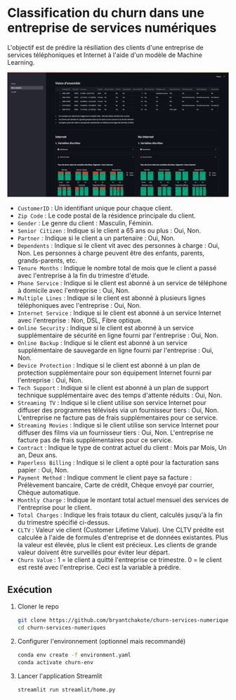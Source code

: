# Classification du churn dans une entreprise de services numériques

L'objectif est de prédire la résiliation des clients d'une entreprise de services téléphoniques et Internet à l'aide d'un modèle de Machine Learning.

![user-interface](./images/ui.png)

- `CustomerID` : Un identifiant unique pour chaque client.
- `Zip Code` : Le code postal de la résidence principale du client.
- `Gender` : Le genre du client : Masculin, Féminin.
- `Senior Citizen` : Indique si le client a 65 ans ou plus : Oui, Non.
- `Partner` : Indique si le client a un partenaire : Oui, Non.
- `Dependents` : Indique si le client vit avec des personnes à charge : Oui, Non. Les personnes à charge peuvent être des enfants, parents, grands-parents, etc.
- `Tenure Months` : Indique le nombre total de mois que le client a passé avec l'entreprise à la fin du trimestre d'étude.
- `Phone Service` : Indique si le client est abonné à un service de téléphone à domicile avec l'entreprise : Oui, Non.
- `Multiple Lines` : Indique si le client est abonné à plusieurs lignes téléphoniques avec l'entreprise : Oui, Non.
- `Internet Service` : Indique si le client est abonné à un service Internet avec l'entreprise : Non, DSL, Fibre optique.
- `Online Security` : Indique si le client est abonné à un service supplémentaire de sécurité en ligne fourni par l'entreprise : Oui, Non.
- `Online Backup` : Indique si le client est abonné à un service supplémentaire de sauvegarde en ligne fourni par l'entreprise : Oui, Non.
- `Device Protection` : Indique si le client est abonné à un plan de protection supplémentaire pour son équipement Internet fourni par l'entreprise : Oui, Non.
- `Tech Support` : Indique si le client est abonné à un plan de support technique supplémentaire avec des temps d'attente réduits : Oui, Non.
- `Streaming TV` : Indique si le client utilise son service Internet pour diffuser des programmes télévisés via un fournisseur tiers : Oui, Non. L'entreprise ne facture pas de frais supplémentaires pour ce service.
- `Streaming Movies` : Indique si le client utilise son service Internet pour diffuser des films via un fournisseur tiers : Oui, Non. L'entreprise ne facture pas de frais supplémentaires pour ce service.
- `Contract` : Indique le type de contrat actuel du client : Mois par Mois, Un an, Deux ans.
- `Paperless Billing` : Indique si le client a opté pour la facturation sans papier : Oui, Non.
- `Payment Method` : Indique comment le client paye sa facture : Prélèvement bancaire, Carte de crédit, Chèque envoyé par courrier, Chèque automatique.
- `Monthly Charge` : Indique le montant total actuel mensuel des services de l'entreprise pour le client.
- `Total Charges` : Indique les frais totaux du client, calculés jusqu'à la fin du trimestre spécifié ci-dessus.
- `CLTV` : Valeur vie client (Customer Lifetime Value). Une CLTV prédite est calculée à l'aide de formules d'entreprise et de données existantes. Plus la valeur est élevée, plus le client est précieux. Les clients de grande valeur doivent être surveillés pour éviter leur départ.
- `Churn Value` : 1 = le client a quitté l'entreprise ce trimestre. 0 = le client est resté avec l'entreprise. Ceci est la variable à prédire.

## Exécution

1. Cloner le repo

    ```sh
    git clone https://github.com/bryantchakote/churn-services-numeriques.git
    cd churn-services-numeriques
    ```

2. Configurer l'environnement (optionnel mais recommandé)

    ```sh
    conda env create -f environment.yaml
    conda activate churn-env
    ```

3. Lancer l'application Streamlit

    ```sh
    streamlit run streamlit/home.py
    ```
